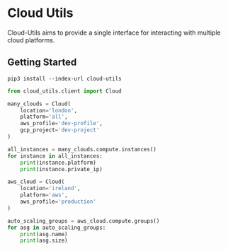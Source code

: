 # Cloud Utils

Cloud-Utils aims to provide a single interface for interacting with multiple cloud platforms.

## Getting Started

```commandline
pip3 install --index-url cloud-utils
```

```python
from cloud_utils.client import Cloud

many_clouds = Cloud(
    location='london',
    platform='all',
    aws_profile='dev-profile',
    gcp_project='dev-project'
)

all_instances = many_clouds.compute.instances()
for instance in all_instances:
    print(instance.platform)
    print(instance.private_ip)

aws_cloud = Cloud(
    location='ireland',
    platform='aws',
    aws_profile='production'
)

auto_scaling_groups = aws_cloud.compute.groups()
for asg in auto_scaling_groups:
    print(asg.name)
    print(asg.size)
```
